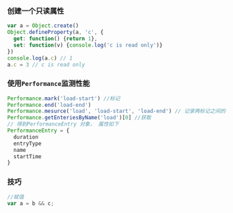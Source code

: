 ### 创建一个只读属性

```javascript
var a = Object.create()
Object.defineProperty(a, 'c', {
  get: function() {return 1},
  set: function(v) {console.log('c is read only')}
})
console.log(a.c) // 1
a.c = 3 // c is read only
```

### 使用`Performance`监测性能

```javascript
Performance.mark('load-start') //标记
Performance.end('load-end')
Performance.mesurce('load', 'load-start', 'load-end') // 记录两标记之间的数据
Performance.getEnteriesByName('load')[0] //获取
// 得到PerformanceEntry 对象， 属性如下
PerformanceEntry = {
  duration
  entryType
  name
  startTime
}
```

### 技巧

```javascript
//赋值
var a = b && c;
```

